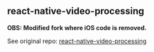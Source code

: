## react-native-video-processing

**OBS: Modified fork where iOS code is removed.**

See original repo: [react-native-video-processing](https://github.com/shahen94/react-native-video-processing)
